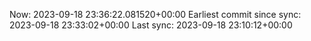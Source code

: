 Now: 2023-09-18 23:36:22.081520+00:00 Earliest commit since sync: 2023-09-18 23:33:02+00:00 Last sync: 2023-09-18 23:10:12+00:00

